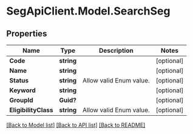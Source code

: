 # SegApiClient.Model.SearchSeg
## Properties

Name | Type | Description | Notes
------------ | ------------- | ------------- | -------------
**Code** | **string** |  | [optional] 
**Name** | **string** |  | [optional] 
**Status** | **string** | Allow valid Enum value. | [optional] 
**Keyword** | **string** |  | [optional] 
**GroupId** | **Guid?** |  | [optional] 
**EligibilityClass** | **string** | Allow valid Enum value. | [optional] 

[[Back to Model list]](../README.md#documentation-for-models) [[Back to API list]](../README.md#documentation-for-api-endpoints) [[Back to README]](../README.md)

